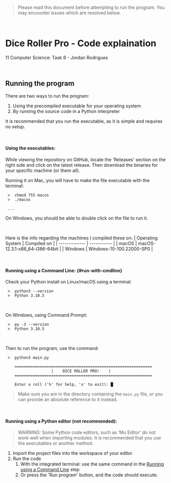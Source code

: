 > Please read this document before attempting to run the program. You may encounter issues which are resolved below.

<br>

# Dice Roller Pro - Code explaination

11 Computer Science: Task 8 - Jordan Rodrigues



<br>

## Running the program

There are two ways to run the program:
1. Using the precompiled executable for your operating system
2. By running the source code in a Python interpreter

It is recommended that you run the executable, as it is simple and requires no setup.




<br>

#### Using the executables:

While viewing the repository on GitHub, locate the 'Releases' section on the right side and click on the latest release. Then download the binaries for your specific machine (or them all).

Running it on Mac, you will have to make the file executable with the terminal:

     >  chmod 755 macos
     >  ./macos

     ...

On Windows, you should be able to double click on the file to run it.

<br>

Here is the info regarding the machines I compiled these on:
| Operating System | Compiled on |
| ------------- | ----------- |
| macOS         | macOS-12.3.1-x86_64-i386-64bit |
| Windows       | Windows-10-100.22000-SP0 |

<br>

#### Running using a Command Line: {#run-with-cmdline}

Check your Python install on Linux/macOS using a terminal:

     >  python3 --version
     >  Python 3.10.5

<br>

On Windows, using Command Prompt:

     >  py -3 --version
     >  Python 3.10.5


<br>

Then to run the program, use the command:

     >  python3 main.py
    
        ============================================================
                        |    DICE ROLLER PRO!    |                 
        ============================================================

        Enter a roll ('h' for help, 'x' to exit): █

> Make sure you are in the directory containing the `main.py` file, or you can provide an absolute reference to it instead.



<br>

#### Running using a Python editor (not recommended):

> WARNING: Some Python code editors, such as ‘Mu Editor’ do not work well when importing modules. It is recommended that you use the executables or another method.

1. Import the project files into the workspace of your editor
2. Run the code
    1. With the integrated terminal: use the same command in the [Running using a Command Line](#run-with-cmdline) step
    2. Or press the 'Run program' button, and the code should execute.
